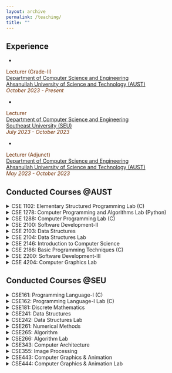 ```yaml
---
layout: archive
permalink: /teaching/
title: ""
---
```

 
## Experience

<!-- Lecturer -->
+ <span style="font-family:Trebuchet MS; color:black;">
<span style="color:#6E2C00">Lecturer (Grade-II)</span><br/>
[Department of Computer Science and Engineering](https://aust.edu/cse)<br/>
[Ahsanullah University of Science and Technology (AUST)](https://aust.edu/)<br/>
<span style="color:#6E2C00"><em>October 2023 - Present</em></span>
</span>


<!-- Lecturer -->
+ <span style="font-family:Trebuchet MS; color:black;">
<span style="color:#6E2C00">Lecturer</span><br/>
[Department of Computer Science and Engineering](https://new.seu.edu.bd/computer-science-and-engineering)<br/>
[Southeast University (SEU)](https://new.seu.edu.bd/)<br/>
<span style="color:#6E2C00"><em>July 2023 - October 2023</em></span>
</span>

<!-- Part Time -->
+ <span style="font-family:Trebuchet MS; color:black;">
<span style="color:#6E2C00">Lecturer (Adjunct)</span><br/>
[Department of Computer Science and Engineering](https://aust.edu/cse)<br/>
[Ahsanullah University of Science and Technology (AUST)](https://aust.edu/)<br/>
<span style="color:#6E2C00"><em>May 2023 - October 2023</em></span>
</span>

## Conducted Courses @AUST 
<details>
<summary>CSE 1102:  Elementary Structured Programming Lab (C)</summary>
<span style="color:green"><font size="3"><ins>Conducted in Spring 2024</ins></font></span><br>
</details>

<details>
<summary>CSE 1278:  Computer Programming and Algorithms Lab (Python)</summary>
<span style="color:green"><font size="3"><ins>Conducted in Fall 2023</ins></font></span><br>
</details>

<details>
<summary>CSE 1288: Computer Programming Lab (C)</summary>
<span style="color:green"><font size="3"><ins>Conducted in Fall 2022 | Spring 2023</ins></font></span><br>
</details>

<details>
<summary>CSE 2100:  Software Development-II</summary>
<span style="color:green"><font size="3"><ins>Conducted in Spring 2023</ins></font></span><br>
</details>

<details>
<summary>CSE 2103:  Data Structures</summary>
<span style="color:green"><font size="3"><ins>Conducted in Fall 2024</ins></font></span><br>
</details>

<details>
<summary>CSE 2104:  Data Structures Lab</summary>
<span style="color:green"><font size="3"><ins>Conducted in Spring 2023 | Fall 2023 | Spring 2024 | Fall 2024</ins></font></span><br>
</details>

<details>
<summary>CSE 2146:  Introduction to Computer Science</summary>
<span style="color:green"><font size="3"><ins>Conducted in Spring 2023</ins></font></span><br>
</details>

<details>
<summary>CSE 2186:  Basic Programming Techniques (C)</summary>
<span style="color:green"><font size="3"><ins>Conducted in Spring 2023</ins></font></span><br>
</details>

<details>
<summary>CSE 2200:  Software Development-III</summary>
<span style="color:green"><font size="3"><ins>Conducted in Fall 2022</ins></font></span><br>
</details>

<details>
<summary>CSE 4204:  Computer Graphics Lab</summary>
<span style="color:green"><font size="3"><ins>Conducted in Spring 2023 | Fall 2023 | Spring 2024 | Fall 2024</ins></font></span><br>
</details>

## Conducted Courses @SEU 
<details>
<summary>CSE161: Programming Language-I (C)</summary>
</details>

<details>
<summary>CSE162: Programming Language-I Lab (C)</summary>
</details>

<details>
<summary>CSE181: Discrete Mathematics</summary>
</details>

<details>
<summary>CSE241: Data Structures</summary>
</details>

<details>
<summary>CSE242: Data Structures Lab</summary>
</details>

<details>
<summary>CSE261: Numerical Methods</summary>
</details>

<details>
<summary>CSE265: Algorithm</summary>
</details>

<details>
<summary>CSE266: Algorithm Lab</summary>
</details>

<details>
<summary>CSE343: Computer Architecture</summary>
</details>

<details>
<summary>CSE355: Image Processing</summary>
</details>

<details>
<summary>CSE443: Computer Graphics & Animation</summary>
</details>

<details>
<summary>CSE444: Computer Graphics & Animation Lab</summary>
</details>
